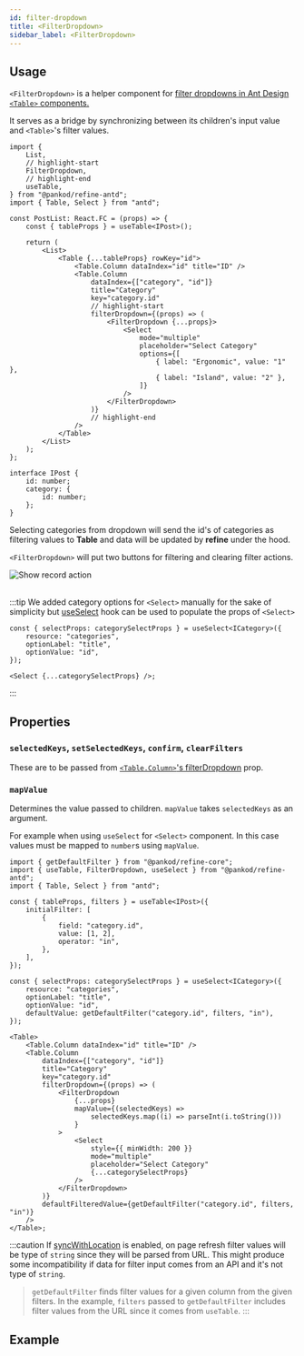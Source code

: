 ```yaml
---
id: filter-dropdown
title: <FilterDropdown>
sidebar_label: <FilterDropdown>
---
```


## Usage

`<FilterDropdown>` is a helper component for [filter dropdowns in Ant Design `<Table>` components.](https://ant.design/components/table/#components-table-demo-custom-filter-panel)

It serves as a bridge by synchronizing between its children's input value and `<Table>`'s filter values.

```tsx title="components/pages/postList.tsx"
import {
    List,
    // highlight-start
    FilterDropdown,
    // highlight-end
    useTable,
} from "@pankod/refine-antd";
import { Table, Select } from "antd";

const PostList: React.FC = (props) => {
    const { tableProps } = useTable<IPost>();

    return (
        <List>
            <Table {...tableProps} rowKey="id">
                <Table.Column dataIndex="id" title="ID" />
                <Table.Column
                    dataIndex={["category", "id"]}
                    title="Category"
                    key="category.id"
                    // highlight-start
                    filterDropdown={(props) => (
                        <FilterDropdown {...props}>
                            <Select
                                mode="multiple"
                                placeholder="Select Category"
                                options={[
                                    { label: "Ergonomic", value: "1" },
                                    { label: "Island", value: "2" },
                                ]}
                            />
                        </FilterDropdown>
                    )}
                    // highlight-end
                />
            </Table>
        </List>
    );
};

interface IPost {
    id: number;
    category: {
        id: number;
    };
}
```

Selecting categories from dropdown will send the id's of categories as filtering values to **Table** and data will be updated by **refine** under the hood.

`<FilterDropdown>` will put two buttons for filtering and clearing filter actions.

<div class="img-container">
    <div class="window">
        <div class="control red"></div>
        <div class="control orange"></div>
        <div class="control green"></div>
    </div>
    <img src="https://refine.ams3.cdn.digitaloceanspaces.com/website/static/img/category_filter-dropdown.png" alt="Show record action" />
</div>

<br/>

:::tip
We added category options for `<Select>` manually for the sake of simplicity but [useSelect](/docs/api-reference/antd/hooks/field/useSelect/) hook can be used to populate the props of `<Select>`

```tsx
const { selectProps: categorySelectProps } = useSelect<ICategory>({
    resource: "categories",
    optionLabel: "title",
    optionValue: "id",
});

<Select {...categorySelectProps} />;
```

:::

## Properties

### `selectedKeys`, `setSelectedKeys`, `confirm`, `clearFilters`

These are to be passed from [`<Table.Column>`'s filterDropdown](https://ant.design/components/table/#Column) prop.

### `mapValue`

Determines the value passed to children. `mapValue` takes `selectedKeys` as an argument.

For example when using `useSelect` for `<Select>` component. In this case values must be mapped to `number`s using `mapValue`.

```tsx
import { getDefaultFilter } from "@pankod/refine-core";
import { useTable, FilterDropdown, useSelect } from "@pankod/refine-antd";
import { Table, Select } from "antd";

const { tableProps, filters } = useTable<IPost>({
    initialFilter: [
        {
            field: "category.id",
            value: [1, 2],
            operator: "in",
        },
    ],
});

const { selectProps: categorySelectProps } = useSelect<ICategory>({
    resource: "categories",
    optionLabel: "title",
    optionValue: "id",
    defaultValue: getDefaultFilter("category.id", filters, "in"),
});

<Table>
    <Table.Column dataIndex="id" title="ID" />
    <Table.Column
        dataIndex={["category", "id"]}
        title="Category"
        key="category.id"
        filterDropdown={(props) => (
            <FilterDropdown
                {...props}
                mapValue={(selectedKeys) =>
                    selectedKeys.map((i) => parseInt(i.toString()))
                }
            >
                <Select
                    style={{ minWidth: 200 }}
                    mode="multiple"
                    placeholder="Select Category"
                    {...categorySelectProps}
                />
            </FilterDropdown>
        )}
        defaultFilteredValue={getDefaultFilter("category.id", filters, "in")}
    />
</Table>;
```

:::caution
If [syncWithLocation](/api-reference/core/components/refine-config.md#syncwithlocation) is enabled, on page refresh filter values will be type of `string` since they will be parsed from URL. This might produce some incompatibility if data for filter input comes from an API and it's not type of `string`.

> `getDefaultFilter` finds filter values for a given column from the given filters. In the example, `filters` passed to `getDefaultFilter` includes filter values from the URL since it comes from `useTable`.
> :::

<PropsTable module="@pankod/refine-antd/FilterDropdown"/>

## Example

<CodeSandboxExample path="table-antd-use-table" />
